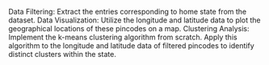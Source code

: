 Data Filtering:
Extract the entries corresponding to home state from the dataset.
Data Visualization:
Utilize the longitude and latitude data to plot the geographical locations of these pincodes on a map.
Clustering Analysis:
Implement the k-means clustering algorithm from scratch.
Apply this algorithm to the longitude and latitude data of filtered pincodes to identify distinct clusters within the state.
